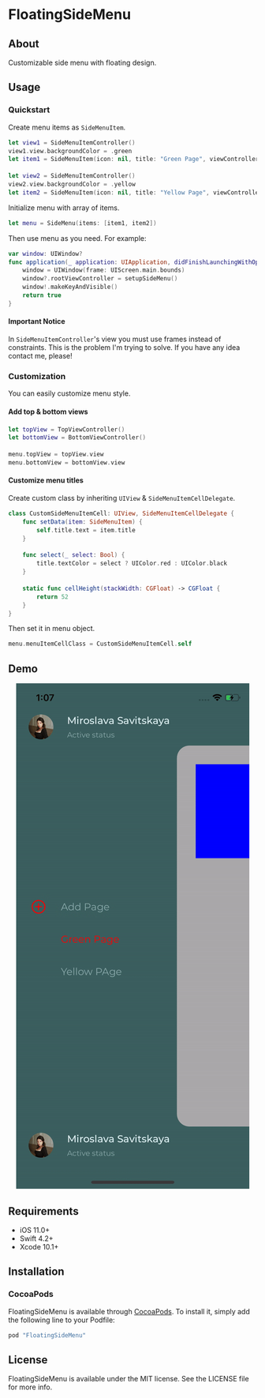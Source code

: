 # FloatingSideMenu

## About
Customizable side menu with floating design.

## Usage
### Quickstart
Create menu items as ```SideMenuItem```.
```swift
let view1 = SideMenuItemController()
view1.view.backgroundColor = .green
let item1 = SideMenuItem(icon: nil, title: "Green Page", viewController: view1)
        
let view2 = SideMenuItemController()
view2.view.backgroundColor = .yellow
let item2 = SideMenuItem(icon: nil, title: "Yellow Page", viewController: view2)
```

Initialize menu with array of items.
```swift   
let menu = SideMenu(items: [item1, item2])
```

Then use menu as you need.
For example:
```swift
var window: UIWindow?
func application(_ application: UIApplication, didFinishLaunchingWithOptions launchOptions: [UIApplication.LaunchOptionsKey: Any]?) -> Bool {
    window = UIWindow(frame: UIScreen.main.bounds)
    window?.rootViewController = setupSideMenu()
    window!.makeKeyAndVisible()
    return true
}
```
#### Important Notice
In ```SideMenuItemController```'s view you must use frames instead of constraints. This is the problem I'm trying to solve. If you have any idea contact me, please!

### Customization
You can easily customize menu style.

#### Add top & bottom views
```swift
let topView = TopViewController()
let bottomView = BottomViewController()

menu.topView = topView.view
menu.bottomView = bottomView.view
```
#### Customize menu titles
Create custom class by inheriting ```UIView``` & ```SideMenuItemCellDelegate```.
```swift
class CustomSideMenuItemCell: UIView, SideMenuItemCellDelegate {
    func setData(item: SideMenuItem) {
        self.title.text = item.title
    }

    func select(_ select: Bool) {
        title.textColor = select ? UIColor.red : UIColor.black
    }

    static func cellHeight(stackWidth: CGFloat) -> CGFloat {
        return 52
    }
}
```
Then set it in menu object.
```swift
menu.menuItemCellClass = CustomSideMenuItemCell.self
```

## Demo
<p align="center"><img src="https://raw.githubusercontent.com/LesGrob/FloatingSideMenu/master/Screenshots/FloatingSideMenu-demo.gif" /></p>

## Requirements
- iOS 11.0+
- Swift 4.2+
- Xcode 10.1+

## Installation
### CocoaPods
FloatingSideMenu is available through [CocoaPods](http://cocoapods.org). To install
it, simply add the following line to your Podfile:

```ruby
pod "FloatingSideMenu"
```

## License
FloatingSideMenu is available under the MIT license. See the LICENSE file for more info.
